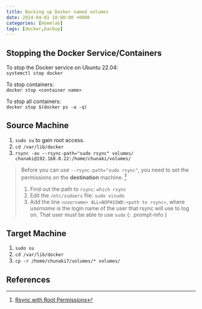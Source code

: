 ```yaml
---
title: Backing up Docker named volumes
date: 2024-04-01 18:00:00 +0000
categories: [Homelab]
tags: [docker,backup]
---
```


## Stopping the Docker Service/Containers
To stop the Docker service on Ubuntu 22.04:  
`systemctl stop docker`

To stop containers:  
`docker stop <container name>`

To stop all containers:  
`docker stop $(docker ps -a -q)`

## Source Machine

1. `sudo su` to gain root access.
2. `cd /var/lib/docker`
3. `rsync -av --rsync-path="sudo rsync" volumes/ chunaki@192.168.0.22:/home/chunaki/volumes/`


> Before you can use `--rsync-path="sudo rsync"`, you need to set the permissions on the **destination** machine. [^1]
>
> 1. Find out the path to `rsync`: `which rsync`
> 2. Edit the `/etc/sudoers` file: `sudo visudo`
> 3. Add the line `<username> ALL=NOPASSWD:<path to rsync>`, where *username* is the login name of the user that rsync will use to log on. That user must be able to use `sudo`
{: .prompt-info }

## Target Machine

1. `sudo su` 
2. `cd /var/lib/docker`
3. `cp -r /home/chunaki7/volumes/* volumes/`


## References
[^1]: [Rsync with Root Permissions](https://superuser.com/questions/270911/run-rsync-with-root-permission-on-remote-machine)